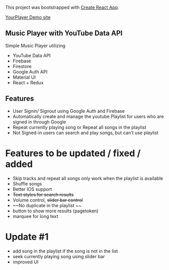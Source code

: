 This project was bootstrapped with [Create React App](https://github.com/facebookincubator/create-react-app).

[YourPlayer Demo site](https://yourplayer.herokuapp.com)

## Music Player with YouTube Data API

Simple Music Player utilizing
 - YouTube Data API
 - Firebase
 - Firestore
 - Google Auth API
 - Material UI
 - React + Redux
 

## Features

- User Signin/ Signout using Google Auth and Firebase
- Automatically create and manage the youtube Playlist for users who are signed in through Google
- Repeat currently playing song or Repeat all songs in the playlist
- Not Signed-in users can search and play songs, but can't use playlist

# Features to be updated / fixed / added

- Skip tracks and repeat all songs only work when the playlist is available
- Shuffle songs
- Better IOS support
- ~~Text styles for search results~~
- Volume control, ~~slider bar control~~
- ~~No duplicate in the playlist ~~
- button to show more results (pagetoken)
- marquee for long text

# Update #1
- add song in the playlist if the song is not in the list
- seek currently playing song using slider bar
- improved UI

